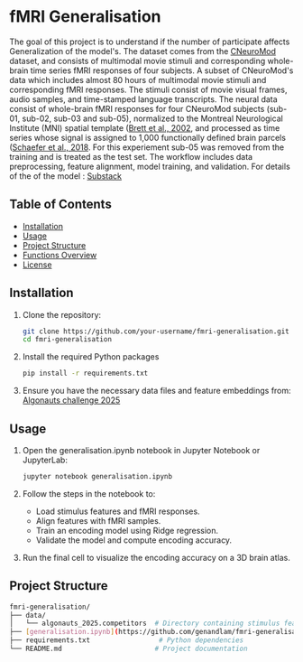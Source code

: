 
# fMRI Generalisation
The goal of this project is to understand if the number of participate affects Generalization of the model's. The dataset comes from the [CNeuroMod](https://www.cneuromod.ca/) dataset, and consists of multimodal movie stimuli and corresponding whole-brain time series fMRI responses of four subjects. A subset of CNeuroMod's data which includes almost 80 hours of multimodal movie stimuli and corresponding fMRI responses. The stimuli consist of movie visual frames, audio samples, and time-stamped language transcripts. The neural data consist of whole-brain fMRI responses for four CNeuroMod subjects (sub-01, sub-02, sub-03 and sub-05), normalized to the Montreal Neurological Institute (MNI) spatial template ([Brett et al., 2002](https://doi.org/10.1038/nrn756), and processed as time series whose signal is assigned to 1,000 functionally defined brain parcels ([Schaefer et al., 2018](https://doi.org/10.1093/cercor/bhx179).
For this experiement sub-05 was removed from the training and is treated as the test set. 
The workflow includes data preprocessing, feature alignment, model training, and validation.
For details of the of the model : [Substack]([https://genandlam.substack.com/publish/post/163389888?back=%2Fpublish%2Fhome](https://genandlam.substack.com/p/the-central-limit-theorem-and-neuroimaging))

## Table of Contents

- [Installation](#installation)
- [Usage](#usage)
- [Project Structure](#project-structure)
- [Functions Overview](#functions-overview)
- [License](#license)

## Installation

1. Clone the repository:
   ```bash
   git clone https://github.com/your-username/fmri-generalisation.git
   cd fmri-generalisation

2. Install the required Python packages
   ```bash
   pip install -r requirements.txt

3. Ensure you have the necessary data files and feature embeddings from:
[Algonauts challenge 2025](https://algonautsproject.com/)


## Usage
1. Open the generalisation.ipynb notebook in 
Jupyter Notebook or JupyterLab:
   ```bash
   jupyter notebook generalisation.ipynb

2. Follow the steps in the notebook to:

    - Load stimulus features and fMRI responses.
    - Align features with fMRI samples.
    - Train an encoding model using Ridge regression.
    - Validate the model and compute encoding accuracy.

3. Run the final cell to visualize the encoding accuracy on a 3D brain atlas.

## Project Structure 
 ```bash
fmri-generalisation/
├── data/
│   └── algonauts_2025.competitors  # Directory containing stimulus features and fMRI data
├── [generalisation.ipynb](https://github.com/genandlam/fmri-generalisation/blob/main/generalisation.ipynb)           # Main notebook for the project
├── requirements.txt                 # Python dependencies
└── README.md                       # Project documentation
